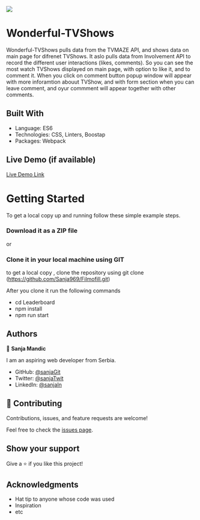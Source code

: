 ![](https://img.shields.io/badge/Microverse-blueviolet)

# Wonderful-TVShows

Wonderful-TVShows pulls data from the TVMAZE API, and shows data on main page for difrenet TVShows. It aslo pulls data from Involvement API to record the different user interactions (likes, comments). So you can see the most watch TVShows displayed on main page, with option to like it, and to comment it. When you click on comment button popup window will appear with more inforamtion abouut TVShow, and with form section when you can leave comment, and oyur commment will appear together with other comments.

## Built With

- Language: ES6
- Technologies: CSS, Linters, Boostap
- Packages: Webpack


## Live Demo (if available)

[Live Demo Link](https://sanja969.github.io/Filmofill)


# Getting Started

To get a local copy up and running follow these simple example steps.

### Download it as a ZIP file
or

### Clone it in your local machine using GIT
to get a local copy , clone the repository using git clone
(https://github.com/Sanja969/Filmofill.git)

After you clone it run  the following commands

 - cd Leaderboard
 - npm install
- npm run start

## Authors

👤 **Sanja Mandic**

I am an aspiring web developer from Serbia.
- GitHub: [@sanjaGit](https://github.com/Sanja969)
- Twitter: [@sanjaTwit](https://twitter.com/SanjaMandic42)
- LinkedIn: [@sanjaIn](https://linkedin.com/in/sanja-mandic-823995a2/)

## 🤝 Contributing

Contributions, issues, and feature requests are welcome!

Feel free to check the [issues page](../../issues/).

## Show your support

Give a ⭐️ if you like this project!

## Acknowledgments

- Hat tip to anyone whose code was used
- Inspiration
- etc

